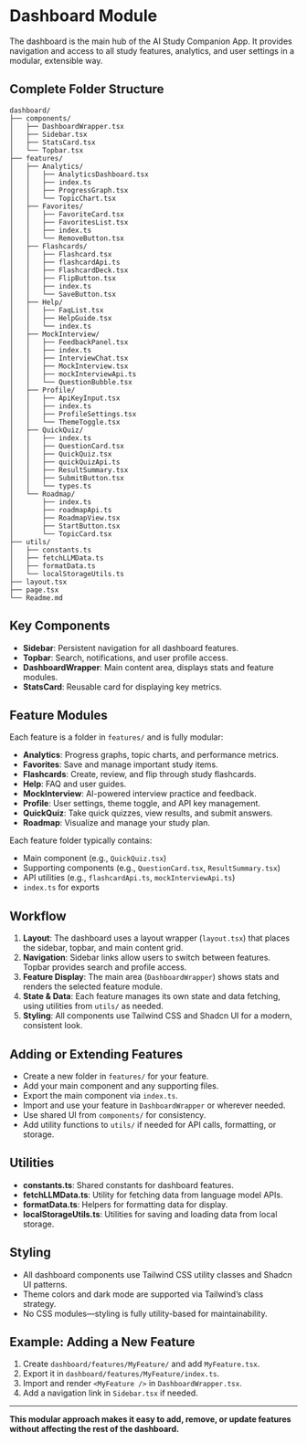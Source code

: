 # Dashboard Module

The dashboard is the main hub of the AI Study Companion App. It provides navigation and access to all study features, analytics, and user settings in a modular, extensible way.

## Complete Folder Structure

```
dashboard/
├── components/
│   ├── DashboardWrapper.tsx
│   ├── Sidebar.tsx
│   ├── StatsCard.tsx
│   └── Topbar.tsx
├── features/
│   ├── Analytics/
│   │   ├── AnalyticsDashboard.tsx
│   │   ├── index.ts
│   │   ├── ProgressGraph.tsx
│   │   └── TopicChart.tsx
│   ├── Favorites/
│   │   ├── FavoriteCard.tsx
│   │   ├── FavoritesList.tsx
│   │   ├── index.ts
│   │   └── RemoveButton.tsx
│   ├── Flashcards/
│   │   ├── Flashcard.tsx
│   │   ├── flashcardApi.ts
│   │   ├── FlashcardDeck.tsx
│   │   ├── FlipButton.tsx
│   │   ├── index.ts
│   │   └── SaveButton.tsx
│   ├── Help/
│   │   ├── FaqList.tsx
│   │   ├── HelpGuide.tsx
│   │   └── index.ts
│   ├── MockInterview/
│   │   ├── FeedbackPanel.tsx
│   │   ├── index.ts
│   │   ├── InterviewChat.tsx
│   │   ├── MockInterview.tsx
│   │   ├── mockInterviewApi.ts
│   │   └── QuestionBubble.tsx
│   ├── Profile/
│   │   ├── ApiKeyInput.tsx
│   │   ├── index.ts
│   │   ├── ProfileSettings.tsx
│   │   └── ThemeToggle.tsx
│   ├── QuickQuiz/
│   │   ├── index.ts
│   │   ├── QuestionCard.tsx
│   │   ├── QuickQuiz.tsx
│   │   ├── quickQuizApi.ts
│   │   ├── ResultSummary.tsx
│   │   ├── SubmitButton.tsx
│   │   └── types.ts
│   └── Roadmap/
│       ├── index.ts
│       ├── roadmapApi.ts
│       ├── RoadmapView.tsx
│       ├── StartButton.tsx
│       └── TopicCard.tsx
├── utils/
│   ├── constants.ts
│   ├── fetchLLMData.ts
│   ├── formatData.ts
│   └── localStorageUtils.ts
├── layout.tsx
├── page.tsx
└── Readme.md
```

## Key Components

- **Sidebar**: Persistent navigation for all dashboard features.
- **Topbar**: Search, notifications, and user profile access.
- **DashboardWrapper**: Main content area, displays stats and feature modules.
- **StatsCard**: Reusable card for displaying key metrics.

## Feature Modules

Each feature is a folder in `features/` and is fully modular:

- **Analytics**: Progress graphs, topic charts, and performance metrics.
- **Favorites**: Save and manage important study items.
- **Flashcards**: Create, review, and flip through study flashcards.
- **Help**: FAQ and user guides.
- **MockInterview**: AI-powered interview practice and feedback.
- **Profile**: User settings, theme toggle, and API key management.
- **QuickQuiz**: Take quick quizzes, view results, and submit answers.
- **Roadmap**: Visualize and manage your study plan.

Each feature folder typically contains:

- Main component (e.g., `QuickQuiz.tsx`)
- Supporting components (e.g., `QuestionCard.tsx`, `ResultSummary.tsx`)
- API utilities (e.g., `flashcardApi.ts`, `mockInterviewApi.ts`)
- `index.ts` for exports

## Workflow

1. **Layout**: The dashboard uses a layout wrapper (`layout.tsx`) that places the sidebar, topbar, and main content grid.
2. **Navigation**: Sidebar links allow users to switch between features. Topbar provides search and profile access.
3. **Feature Display**: The main area (`DashboardWrapper`) shows stats and renders the selected feature module.
4. **State & Data**: Each feature manages its own state and data fetching, using utilities from `utils/` as needed.
5. **Styling**: All components use Tailwind CSS and Shadcn UI for a modern, consistent look.

## Adding or Extending Features

- Create a new folder in `features/` for your feature.
- Add your main component and any supporting files.
- Export the main component via `index.ts`.
- Import and use your feature in `DashboardWrapper` or wherever needed.
- Use shared UI from `components/` for consistency.
- Add utility functions to `utils/` if needed for API calls, formatting, or storage.

## Utilities

- **constants.ts**: Shared constants for dashboard features.
- **fetchLLMData.ts**: Utility for fetching data from language model APIs.
- **formatData.ts**: Helpers for formatting data for display.
- **localStorageUtils.ts**: Utilities for saving and loading data from local storage.

## Styling

- All dashboard components use Tailwind CSS utility classes and Shadcn UI patterns.
- Theme colors and dark mode are supported via Tailwind’s class strategy.
- No CSS modules—styling is fully utility-based for maintainability.

## Example: Adding a New Feature

1. Create `dashboard/features/MyFeature/` and add `MyFeature.tsx`.
2. Export it in `dashboard/features/MyFeature/index.ts`.
3. Import and render `<MyFeature />` in `DashboardWrapper.tsx`.
4. Add a navigation link in `Sidebar.tsx` if needed.

---

**This modular approach makes it easy to add, remove, or update features without affecting the rest of the dashboard.**
